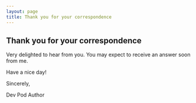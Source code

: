```yaml
---
layout: page
title: Thank you for your correspondence
---
```

## Thank you for your correspondence
Very delighted to hear from you. You may expect to receive an answer soon from me.

Have a nice day!

Sincerely,

Dev Pod Author
